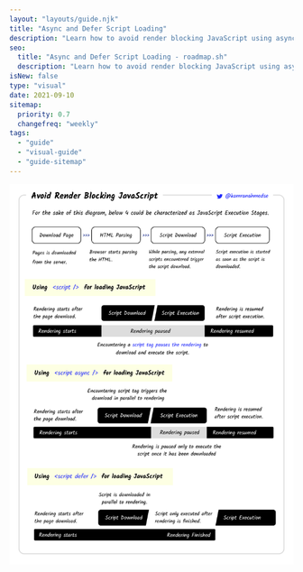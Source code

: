 ```yaml
---
layout: "layouts/guide.njk"
title: "Async and Defer Script Loading"
description: "Learn how to avoid render blocking JavaScript using async and defer scripts."
seo:
  title: "Async and Defer Script Loading - roadmap.sh"
  description: "Learn how to avoid render blocking JavaScript using async and defer scripts."
isNew: false
type: "visual"
date: 2021-09-10
sitemap:
  priority: 0.7
  changefreq: "weekly"
tags:
  - "guide"
  - "visual-guide"
  - "guide-sitemap"
---
```


[![](/guides/avoid-render-blocking-javascript-with-async-defer.png)](/guides/avoid-render-blocking-javascript-with-async-defer.png)

